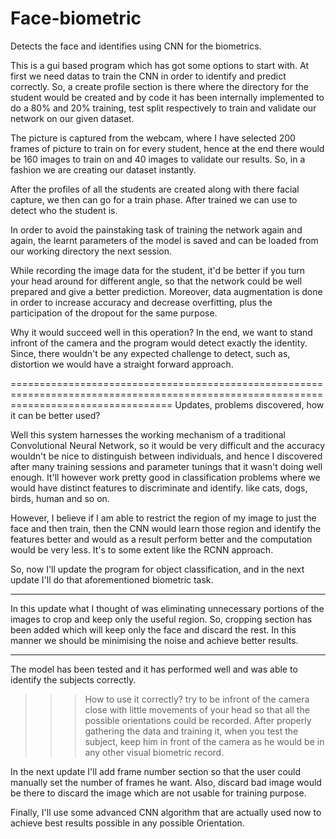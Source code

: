 # Face-biometric
Detects the face and identifies using CNN for the biometrics.

This is a gui based program which has got some options to start with.
At first we need datas to train the CNN in order to identify and predict correctly.
So, a create profile section is there where the directory for the student would be created and by code it has been internally 
implemented to do a 80% and 20% training, test split respectively to train and validate our network on our given dataset.

The picture is captured from the webcam, where I have selected 200 frames of picture to train on for every student, hence
at the end there would be 160 images to train on and 40 images to validate our results.
So, in a fashion we are creating our dataset instantly.

After the profiles of all the students are created along with there facial capture, we then can go for a train phase.
After trained we can use to detect who the student is.

In order to avoid the painstaking task of training the network again and again, the learnt parameters of the model is saved
and can be loaded from our working directory the next session.

While recording the image data for the student, it'd be better if you turn your head around for different angle, so that
the network could be well prepared and give a better prediction.
Moreover, data augmentation is done in order to increase accuracy and decrease overfitting, plus
the participation of the dropout for the same purpose.

Why it would succeed well in this operation?
In the end, we want to stand infront of the camera and the program would detect exactly the identity.
Since, there wouldn't be any expected challenge to detect, such as, distortion we would have a straight forward approach.

========================================================================================================================================
Updates, problems discovered, how it can be better used?

Well this system harnesses the working mechanism of a traditional Convolutional Neural Network, so it would be very difficult and the accuracy wouldn't be nice to distinguish between individuals, and hence I discovered after many training sessions and parameter tunings that it wasn't doing well enough.
It'll however work pretty good in classification problems where we would have distinct features to discriminate and identify.
like cats, dogs, birds, human and so on.

However, I believe if I am able to restrict the region of my image to just the face and then train, then the CNN would learn those region and identify the features better and would as a result perform better and the computation would be very less. It's to some extent like the RCNN approach.

So, now I'll update the program for object classification, and in the next update I'll do that aforementioned biometric task.

------------------------------------------------------------------------------------------------------------

In this update what I thought of was eliminating unnecessary portions of the images to crop and keep only the useful region.
So, cropping section has been added which will keep only the face and discard the rest. In this manner we should be minimising the
noise and achieve better results.

-------------------------------------------------------------------------------------------------------

The model has been tested and it has performed well and was able to identify the subjects correctly.

>>> How to use it correctly?
try to be infront of the camera close with little movements of your head so that all the possible orientations could be
recorded. After properly gathering the data and training it, when you test the subject, keep him in front of the camera
as he would be in any other visual biometric record.

In the next update I'll add frame number section so that the user could manually set the number of frames he want.
Also, discard bad image would be there to discard the image which are not usable for training purpose.

Finally, I'll use some advanced CNN algorithm that are actually used now to achieve best results possible in any possible Orientation.


